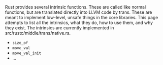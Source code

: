 Rust provides several intrinsic functions. These are called like normal functions, but are translated directly into LLVM code by trans. These are meant to implement low-level, unsafe things in the core libraries. This page attempts to list all the intrinsics, what they do, how to use them, and why they exist. The intrinsics are currently implemented in src/rustc/middle/trans/native.rs.

* `size_of`
* `move_val`
* `move_val_init`
* ...